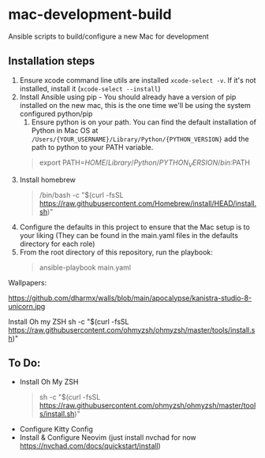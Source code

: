 # mac-development-build
Ansible scripts to build/configure a new Mac for development


## Installation steps

1. Ensure xcode command line utils are installed `xcode-select -v`. If it's not installed, install it (`xcode-select --install`)
2. Install Ansible using pip - You should already have a version of pip installed on the new mac, this is the one time we'll be using the system configured python/pip
    1. Ensure python is on your path. You can find the default installation of Python in Mac OS at `/Users/{YOUR_USERNAME}/Library/Python/{PYTHON_VERSION}` add the path to python to your PATH variable.
    > export PATH=$HOME/Library/Python/{PYTHON_VERSION}/bin:$PATH
3. Install homebrew
    > /bin/bash -c "$(curl -fsSL https://raw.githubusercontent.com/Homebrew/install/HEAD/install.sh)"
4. Configure the defaults in this project to ensure that the Mac setup is to your liking (They can be found in the main.yaml files in the defaults directory for each role)
5. From the root directory of this repository, run the playbook:
    > ansible-playbook main.yaml

Wallpapers:

https://github.com/dharmx/walls/blob/main/apocalypse/kanistra-studio-8-unicorn.jpg

Install Oh my ZSH
sh -c "$(curl -fsSL https://raw.githubusercontent.com/ohmyzsh/ohmyzsh/master/tools/install.sh)"

## To Do:

* Install Oh My ZSH 
  > sh -c "$(curl -fsSL https://raw.githubusercontent.com/ohmyzsh/ohmyzsh/master/tools/install.sh)"
* Configure Kitty Config
* Install & Configure Neovim (just install nvchad for now https://nvchad.com/docs/quickstart/install)